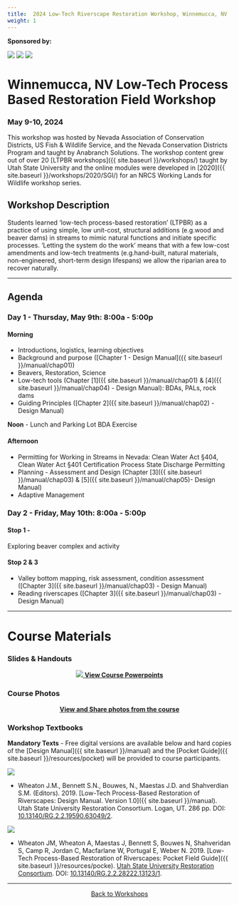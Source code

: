 ```yaml
---
title:  2024 Low-Tech Riverscape Restoration Workshop, Winnemucca, NV 
weight: 1
---
```

**Sponsored by:**<br>

<a href="https://www.nvacd.org/"><img class="float-left" src="{{ site.baseurl }}/assets/images/sponsors/NACD.png"></a> 
<a href="https://www.fws.gov/"><img class="float-left" src="{{ site.baseurl }}/assets/images/sponsors/USFWS2.png"></a> 
<a href="https://dcnr.nv.gov/divisions-boards/conservation-districts-program"><img class="float-left" src="{{ site.baseurl }}/assets/images/sponsors/NACDP.jpg"></a> 


# Winnemucca, NV Low-Tech Process Based Restoration Field Workshop

### May 9-10, 2024

This workshop was hosted by Nevada Association of Conservation Districts, US Fish & Wildlife Service, and the Nevada Conservation Districts Program and taught by Anabranch Solutions. The workshop content grew out of over 20 [LTPBR workshops]({{ site.baseurl }}/workshops/) taught by  Utah State University and the online modules were developed in [2020]({{ site.baseurl }}/workshops/2020/SGI/) for an NRCS Working Lands for Wildlife workshop series. 

## Workshop Description
Students learned ‘low-tech process-based restoration’ (LTPBR) as a practice of using simple, low unit-cost, structural additions (e.g.wood and beaver dams) in streams to mimic natural functions and initiate specific processes. ‘Letting the system do the work’ means that with a few low-cost amendments and low-tech treatments (e.g.hand-built, natural materials, non-engineered, short-term design lifespans) we allow the riparian area to recover naturally.

------
## Agenda

### Day 1 - Thursday, May 9th: 8:00a - 5:00p

#### Morning

- Introductions, logistics, learning objectives
- Background and purpose ([Chapter 1 - Design Manual]({{ site.baseurl }}/manual/chap01))
- Beavers, Restoration, Science
- Low-tech tools (Chapter [1]({{ site.baseurl }}/manual/chap01) & [4]({{ site.baseurl }}/manual/chap04) - Design Manual): BDAs, PALs, rock dams
- Guiding Principles ([Chapter 2]({{ site.baseurl }}/manual/chap02) - Design Manual)

**Noon** - Lunch and Parking Lot BDA Exercise

#### Afternoon

- Permitting for Working in Streams in Nevada: Clean Water Act §404, Clean Water Act §401 Certification Process State Discharge Permitting
- Planning - Assessment and Design (Chapter [3]({{ site.baseurl }}/manual/chap03) & [5]({{ site.baseurl }}/manual/chap05)- Design Manual)
- Adaptive Management  

### Day 2 - Friday, May 10th: 8:00a - 5:00p

#### Stop 1 - 

Exploring beaver complex and activity 

#### Stop 2 & 3

- Valley bottom mapping, risk assessment, condition assessment ([Chapter 3]({{ site.baseurl }}/manual/chap03) - Design Manual)
- Reading riverscapes ([Chapter 3]({{ site.baseurl }}/manual/chap03) - Design Manual)

-------

# Course Materials

### Slides & Handouts

<div align="center">
<a class="hollow button" href="https://drive.google.com/drive/folders/16DvWdBG23dIp40lpwzyMeqoqRI8ZNCn8?usp=drive_link"><img src="{{ site.baseurl }}/assets/images/diagrams/presentation.png"> <b>View Course Powerpoints</b></a>
</div>



### Course Photos

<div align="center">
<a class="hollow button" href="https://photos.app.goo.gl/sRyoP9BuYq96aHqL8"><b>View and Share photos from the course</b></a>
</div>



<!---- <div align="center">
 <a class="hollow button" href="{{ site.baseurl }}/workshops/2020/SGI/Modules/module1"><img src="{{ site.baseurl }}/assets/images/diagrams/presentation.png"> <b>Module 1 - Intro</b> <br> Slides  <i class="fa fa-file-pdf-o" aria-hidden="true"></i>, Recorded Lectures <i class="fa fa-youtube-play" aria-hidden="true"></i> and Exercises </a>

<a class="hollow button" href="{{ site.baseurl }}/workshops/2020/SGI/Modules/module2"><img src="{{ site.baseurl }}/assets/images/diagrams/presentation.png"> <b>Module 2 - Science</b> <br> Slides  <i class="fa fa-file-pdf-o" aria-hidden="true"></i>, Recorded Lectures <i class="fa fa-youtube-play" aria-hidden="true"></i> and Exercises </a>

<a class="hollow button" href="{{ site.baseurl }}/workshops/2020/SGI/Modules/module3"><img src="{{ site.baseurl }}/assets/images/diagrams/presentation.png"> <b>Module 3 - Planning</b> <br> Slides  <i class="fa fa-file-pdf-o" aria-hidden="true"></i>, Recorded Lectures <i class="fa fa-youtube-play" aria-hidden="true"></i> and Exercises </a>

<a class="hollow button" href="{{ site.baseurl }}/workshops/2020/SGI/Modules/module4"><img src="{{ site.baseurl }}/assets/images/diagrams/presentation.png"> <b>Module 4 - Design</b> <br> Slides  <i class="fa fa-file-pdf-o" aria-hidden="true"></i>, Recorded Lectures <i class="fa fa-youtube-play" aria-hidden="true"></i> and Exercises </a>

<a class="hollow button" href="{{ site.baseurl }}/workshops/2020/SGI/Modules/module5"><img src="{{ site.baseurl }}/assets/images/diagrams/presentation.png"> <b>Module 5 - Implementation</b> <br> Slides  <i class="fa fa-file-pdf-o" aria-hidden="true"></i>, Recorded Lectures <i class="fa fa-youtube-play" aria-hidden="true"></i> and Exercises </a>

</div> --->

### Workshop Textbooks
**Mandatory Texts** - Free digital versions are available below and hard copies of the [Design Manual]({{ site.baseurl }}/manual) and the [Pocket Guide]({{ site.baseurl }}/resources/pocket) will be provided to course participants. <!-- Print copies of manual are available for ~ $60 [on Amazon](https://www.amazon.com/Low-Tech-Process-Based-Restoration-Riverscapes-Design/dp/1543972993/ref=sr_1_1?keywords=low+tech+process-based+restoration&qid=1558989073&s=gateway&sr=8-1) or [on BookBaby](https://store.bookbaby.com/bookshop/book/index.aspx?bookURL=Low-Tech-Process-Based-Restoration-of-Riverscapes) and waterproof versions of the pocket guide can be [purchased here](http://www.anabranchsolutions.com/store/p7/pocketguide.html). -->


<a href="{{ site.baseurl }}/manual"><img class="float-right" src="{{ site.baseurl }}/assets/images/covers/Manual_Tilted_150.png"></a>

- <a href="http://dx.doi.org/10.13140/RG.2.2.19590.63049/2"><i class="fa fa-file-pdf-o" aria-hidden="true"></i></a> Wheaton J.M., Bennett S.N., Bouwes, N., Maestas J.D. and Shahverdian S.M. (Editors). 2019. [Low-Tech Process-Based Restoration of Riverscapes: Design Manual. Version 1.0]({{ site.baseurl }}/manual). Utah State University Restoration Consortium. Logan, UT. 286 pp. DOI: [10.13140/RG.2.2.19590.63049/2](http://dx.doi.org/10.13140/RG.2.2.19590.63049/2).

<a href="{{ site.baseurl }}/resources/pocket"><img class="float-right" src="{{ site.baseurl }}/assets/images/covers/pocket_guide_cover_150w.png"></a>

- <a href="http://dx.doi.org/10.13140/RG.2.2.28222.13123/1"><i class="fa fa-file-pdf-o" aria-hidden="true"></i></a> Wheaton JM, Wheaton A, Maestas J, Bennett S, Bouwes N, Shahveridan S, Camp R, Jordan C, Macfarlane W, Portugal E, Weber N. 2019. [Low-Tech Process-Based Restoration of Riverscapes: Pocket Field Guide]({{ site.baseurl }}/resources/pocke). [Utah State University Restoration Consortium](http://restoration.usu.edu). DOI: [10.13140/RG.2.2.28222.13123/1](http://dx.doi.org/10.13140/RG.2.2.28222.13123/1).


-----


<div align="center">
        <a class="hollow button" href="{{ site.baseurl }}/workshops/"><i class="fa fa-graduation-cap"></i>  Back to Workshops </a>  
</div>
